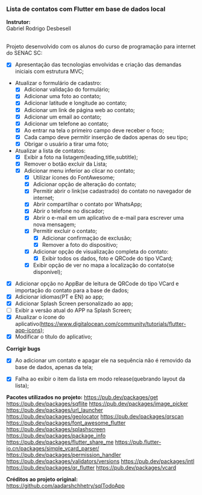 ### Lista de contatos com Flutter em base de dados local
**Instrutor:**<br />
Gabriel Rodrigo Desbesell <br />
<br />

Projeto desenvolvido com os alunos do curso de programação para internet do SENAC SC:

- [x] Apresentação das tecnologias envolvidas e criação das demandas iniciais com estrutura MVC;
- Atualizar o formulário de cadastro:    
    - [x] Adicionar validação do formulário;
    - [x] Adicionar uma foto ao contato;
    - [x] Adicionar latitude e longitude ao contato;
    - [x] Adicionar um link de página web ao contato;
    - [x] Adicionar um email ao contato;
    - [x] Adicionar um telefone ao contato;
    - [x] Ao entrar na tela o primeiro campo deve receber o foco;
    - [x] Cada campo deve permitir inserção de dados apenas do seu tipo;
    - [x] Obrigar o usuário a tirar uma foto;
- Atualizar a lista de contatos:
    - [x] Exibir a foto na listagem(leading,title,subtitle);
    - [x] Remover o botão excluir da Lista;
    - [x] Adicionar menu inferior ao clicar no contato;               
        - [x] Utilizar ícones do FontAwesome;
        - [x] Adicionar opção de alteração do contato;
        - [x] Permitir abrir o link(se cadastrado) do contato no navegador de internet;
        - [x] Abrir compartilhar o contato por WhatsApp;
        - [x] Abrir o telefone no discador;
        - [x] Abrir o e-mail em um aplicativo de e-mail para escrever uma nova mensagem;
        - [x] Permitir excluir o contato;
            - [x] Adicionar confirmação de exclusão;
            - [x] Remover a foto do dispositivo;
        - [x] Adicionar opção de visualização completa do contato:
            - [x] Exibir todos os dados, foto e QRCode do tipo VCard;
        - [x] Exibir opção de ver no mapa a localização do contato(se disponível);
- [x] Adicionar opção no AppBar de leitura de QRCode do tipo VCard e importação do contato para a base de dados;
- [x] Adicionar idiomas(PT e EN) ao app;
- [x] Adicionar Splash Screen personalizado ao app;
- [ ] Exibir a versão atual do APP na Splash Screen;
- [x] Atualizar o ícone do aplicativo(https://www.digitalocean.com/community/tutorials/flutter-app-icons);
- [x] Modificar o título do aplicativo;

**Corrigir bugs**
- [x] Ao adicionar um contato e apagar ele na sequência não é removido da base de dados, apenas da tela;
- [x] Falha ao exibir o item da lista em modo release(quebrando layout da lista);
  

**Pacotes utilizados no projeto:**
https://pub.dev/packages/get
https://pub.dev/packages/sqflite
https://pub.dev/packages/image_picker
https://pub.dev/packages/url_launcher
https://pub.dev/packages/geolocator
https://pub.dev/packages/qrscan
https://pub.dev/packages/font_awesome_flutter
https://pub.dev/packages/splashscreen
https://pub.dev/packages/package_info
https://pub.dev/packages/flutter_share_me
https://pub.flutter-io.cn/packages/simple_vcard_parser/
https://pub.dev/packages/permission_handler
https://pub.dev/packages/validators/versions
https://pub.dev/packages/intl
https://pub.dev/packages/qr_flutter
https://pub.dev/packages/vcard


**Créditos ao projeto original:**
https://github.com/aadarshchhetry/sqlTodoApp
